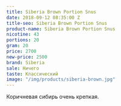 ```yaml
---
title: Siberia Brown Portion Snus
date: 2018-09-12 08:35:00 Z
title-seo: Siberia Brown Portion Snus
product-name: Siberia Brown Portion Snus
nicotine: 43
portions: 20
gram: 20
price: 2700
new-price: 2500
brand: Siberia
sale: Ничего
taste: Классический
image: "/img/products/siberia-brown.jpg"
---
```


Коричневая сибирь очень крепкая.